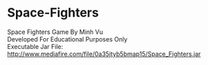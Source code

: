 # Space-Fighters
Space Fighters Game By Minh Vu <br />
Developed For Educational Purposes Only <br />
Executable Jar File: http://www.mediafire.com/file/0a35jtyb5bmap15/Space_Fighters.jar
